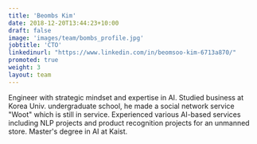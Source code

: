 ```yaml
---
title: 'Beombs Kim'
date: 2018-12-20T13:44:23+10:00
draft: false
image: 'images/team/bombs_profile.jpg'
jobtitle: 'CTO'
linkedinurl: "https://www.linkedin.com/in/beomsoo-kim-6713a870/"
promoted: true
weight: 3
layout: team
---
```


Engineer with strategic mindset and expertise in AI. Studied business at Korea Univ. undergraduate school, he made a social network service "Woot" which is still in service. Experienced various AI-based services including NLP projects and product recognition projects for an unmanned store. Master's degree in AI at Kaist.
